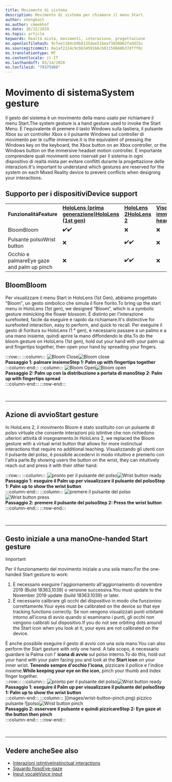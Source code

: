 ```yaml
---
title: Movimento di sistema
description: Movimento di sistema per chiamare il menu Start.
author: shengkait
ms.author: cmeekhof
ms.date: 10/22/2019
ms.topic: article
keywords: Realtà mista, movimenti, interazione, progettazione
ms.openlocfilehash: 9cfee1104cb9b8135dae51bea73850062fadd25c
ms.sourcegitcommit: 0a1af2224c9cbb34591b6cb01159b60b37dfff0c
ms.translationtype: MT
ms.contentlocale: it-IT
ms.lasthandoff: 03/14/2020
ms.locfileid: "79375908"
---
```

# <a name="system-gesture"></a><span data-ttu-id="86212-104">Movimento di sistema</span><span class="sxs-lookup"><span data-stu-id="86212-104">System gesture</span></span>

<span data-ttu-id="86212-105">Il gesto del sistema è un movimento della mano usato per richiamare il menu Start.</span><span class="sxs-lookup"><span data-stu-id="86212-105">The system gesture is a hand gesture used to invoke the Start Menu.</span></span> <span data-ttu-id="86212-106">È l'equivalente di premere il tasto Windows sulla tastiera, il pulsante Xbox su un controller Xbox o il pulsante Windows sul controller di movimento per le cuffie immersive.</span><span class="sxs-lookup"><span data-stu-id="86212-106">It is the equivalent of pressing the Windows key on the keyboard, the Xbox button on an Xbox controller, or the Windows button on the immersive headset motion controller.</span></span> <span data-ttu-id="86212-107">È importante comprendere quali movimenti sono riservati per il sistema in ogni dispositivo di realtà mista per evitare conflitti durante la progettazione delle interazioni.</span><span class="sxs-lookup"><span data-stu-id="86212-107">It's important to understand which gestures are reserved for the system on each Mixed Reality device to prevent conflicts when designing your interactions.</span></span>

## <a name="device-support"></a><span data-ttu-id="86212-108">Supporto per i dispositivi</span><span class="sxs-lookup"><span data-stu-id="86212-108">Device support</span></span>

<table>
    <colgroup>
    <col width="25%" />
    <col width="25%" />
    <col width="25%" />
    <col width="25%" />
    </colgroup>
    <tr>
        <td><span data-ttu-id="86212-109"><strong>Funzionalità</strong></span><span class="sxs-lookup"><span data-stu-id="86212-109"><strong>Feature</strong></span></span></td>
        <td><span data-ttu-id="86212-110"><a href="hololens-hardware-details.md"><strong>HoloLens (prima generazione)</strong></a></span><span class="sxs-lookup"><span data-stu-id="86212-110"><a href="hololens-hardware-details.md"><strong>HoloLens (1st gen)</strong></a></span></span></td>
        <td><span data-ttu-id="86212-111"><a href="https://docs.microsoft.com/hololens/hololens2-hardware"><strong>HoloLens 2</strong></span><span class="sxs-lookup"><span data-stu-id="86212-111"><a href="https://docs.microsoft.com/hololens/hololens2-hardware"><strong>HoloLens 2</strong></span></span></td>
        <td><span data-ttu-id="86212-112"><a href="immersive-headset-hardware-details.md"><strong>Visori VR immersive</strong></a></span><span class="sxs-lookup"><span data-stu-id="86212-112"><a href="immersive-headset-hardware-details.md"><strong>Immersive headsets</strong></a></span></span></td>
    </tr>
     <tr>
        <td><span data-ttu-id="86212-113">Bloom</span><span class="sxs-lookup"><span data-stu-id="86212-113">Bloom</span></span></td>
        <td><span data-ttu-id="86212-114">✔️</span><span class="sxs-lookup"><span data-stu-id="86212-114">✔️</span></span></td>
        <td>❌</td>
        <td>❌</td>
    </tr>
     <tr>
        <td><span data-ttu-id="86212-115">Pulsante polso</span><span class="sxs-lookup"><span data-stu-id="86212-115">Wrist button</span></span></td>
        <td>❌</td>
        <td><span data-ttu-id="86212-116">✔️</span><span class="sxs-lookup"><span data-stu-id="86212-116">✔️</span></span></td>
        <td>❌</td>
    </tr>
    <tr>
        <td><span data-ttu-id="86212-117">Occhio e palmare</span><span class="sxs-lookup"><span data-stu-id="86212-117">Eye gaze and palm up pinch</span></span></td>
        <td>❌</td>
        <td><span data-ttu-id="86212-118">✔️</span><span class="sxs-lookup"><span data-stu-id="86212-118">✔️</span></span></td>
        <td>❌</td>
    </tr>
</table>

## <a name="bloom"></a><span data-ttu-id="86212-119">Bloom</span><span class="sxs-lookup"><span data-stu-id="86212-119">Bloom</span></span>
<span data-ttu-id="86212-120">Per visualizzare il menu Start in HoloLens (1st Gen), abbiamo progettato "Bloom", un gesto simbolico che simula il fiore fiorito.</span><span class="sxs-lookup"><span data-stu-id="86212-120">To bring up the start menu in HoloLens (1st gen), we designed “Bloom”, which is a symbolic gesture mimicking the flower blossom.</span></span> <span data-ttu-id="86212-121">È distinto per l'interazione surefooted, facile da eseguire e rapido da richiamare.</span><span class="sxs-lookup"><span data-stu-id="86212-121">It's distinctive for surefooted interaction, easy to perform, and quick to recall.</span></span> <span data-ttu-id="86212-122">Per eseguire il gesto di fioritura su HoloLens (1 ° gen), è necessario passare a un palmo e a una mano insieme, quindi aprire la mano diffondendo le dita.</span><span class="sxs-lookup"><span data-stu-id="86212-122">To do the bloom gesture on HoloLens (1st gen), hold out your hand with your palm up and fingertips together, then open your hand by spreading your fingers.</span></span>

:::row:::
    :::column:::
        <span data-ttu-id="86212-123">![Bloom Close](images/bloom-close.png)</span><span class="sxs-lookup"><span data-stu-id="86212-123">![Bloom close](images/bloom-close.png)</span></span><br>
        <span data-ttu-id="86212-124">**Passaggio 1: palmare insieme**</span><span class="sxs-lookup"><span data-stu-id="86212-124">**Step 1: Palm up with fingertips together**</span></span><br>
    :::column-end:::
    :::column:::
        <span data-ttu-id="86212-125">![Bloom Open](images/bloom-open.png)</span><span class="sxs-lookup"><span data-stu-id="86212-125">![Bloom open](images/bloom-open.png)</span></span><br>
        <span data-ttu-id="86212-126">**Passaggio 2: Palm up con la distribuzione a portata di mano**</span><span class="sxs-lookup"><span data-stu-id="86212-126">**Step 2: Palm up with fingertips spread**</span></span><br>
    :::column-end:::
:::row-end:::

<br>

---

## <a name="start-gesture"></a><span data-ttu-id="86212-127">Azione di avvio</span><span class="sxs-lookup"><span data-stu-id="86212-127">Start gesture</span></span>
<span data-ttu-id="86212-128">In HoloLens 2, il movimento Bloom è stato sostituito con un pulsante di polso virtuale che consente interazioni più istintive che non richiedono ulteriori attività di insegnamento.</span><span class="sxs-lookup"><span data-stu-id="86212-128">In HoloLens 2, we replaced the Bloom gesture with a virtual wrist button that allows for more instinctual interactions that require no additional teaching.</span></span> <span data-ttu-id="86212-129">Visualizzando gli utenti con il pulsante del polso, è possibile accedervi in modo intuitivo e premerlo con l'altra parte.</span><span class="sxs-lookup"><span data-stu-id="86212-129">By showing users the button on the wrist, they can intuitively reach out and press it with their other hand.</span></span>

:::row:::
    :::column:::
        <span data-ttu-id="86212-130">![pronto per il pulsante del polso](images/wrist-button-ready.png)</span><span class="sxs-lookup"><span data-stu-id="86212-130">![Wrist button ready](images/wrist-button-ready.png)</span></span><br>
        <span data-ttu-id="86212-131">**Passaggio 1: eseguire il Palm up per visualizzare il pulsante del polso**</span><span class="sxs-lookup"><span data-stu-id="86212-131">**Step 1: Palm up to show the wrist button**</span></span><br>
    :::column-end:::
    :::column:::
        <span data-ttu-id="86212-132">![premere il pulsante del polso](images/wrist-button-press.png)</span><span class="sxs-lookup"><span data-stu-id="86212-132">![Wrist button press](images/wrist-button-press.png)</span></span><br>
        <span data-ttu-id="86212-133">**Passaggio 2: premere il pulsante del polso**</span><span class="sxs-lookup"><span data-stu-id="86212-133">**Step 2: Press the wrist button**</span></span><br>
    :::column-end:::
:::row-end:::

<br>

---


## <a name="one-handed-start-gesture"></a><span data-ttu-id="86212-134">Gesto iniziale a una mano</span><span class="sxs-lookup"><span data-stu-id="86212-134">One-handed Start gesture</span></span>

> [!IMPORTANT]
> <span data-ttu-id="86212-135">Per il funzionamento del movimento iniziale a una sola mano:</span><span class="sxs-lookup"><span data-stu-id="86212-135">For the one-handed Start gesture to work:</span></span>
>
> 1. <span data-ttu-id="86212-136">È necessario eseguire l'aggiornamento all'aggiornamento di novembre 2019 (Build 18363,1039) o versione successiva.</span><span class="sxs-lookup"><span data-stu-id="86212-136">You must update to the November 2019 update (build 18363.1039) or later.</span></span>
> 1. <span data-ttu-id="86212-137">È necessario calibrare gli occhi del dispositivo in modo che funzionino correttamente.</span><span class="sxs-lookup"><span data-stu-id="86212-137">Your eyes must be calibrated on the device so that eye tracking functions correctly.</span></span> <span data-ttu-id="86212-138">Se non vengono visualizzati punti orbitanti intorno all'icona di avvio quando si esaminano i punti, gli occhi non vengono calibrati sul dispositivo.</span><span class="sxs-lookup"><span data-stu-id="86212-138">If you do not see orbiting dots around the Start icon when you look at it, your eyes are not calibrated on the device.</span></span>

<span data-ttu-id="86212-139">È anche possibile eseguire il gesto di avvio con una sola mano.</span><span class="sxs-lookup"><span data-stu-id="86212-139">You can also perform the Start gesture with only one hand.</span></span> <span data-ttu-id="86212-140">A tale scopo, è necessario guardare la Palma con l' **icona di avvio** sul polso interno.</span><span class="sxs-lookup"><span data-stu-id="86212-140">To do this, hold out your hand with your palm facing you and look at the **Start icon** on your inner wrist.</span></span> <span data-ttu-id="86212-141">**Tenendo sempre d'occhio l'icona**, pizzicare il pollice e l'indice insieme.</span><span class="sxs-lookup"><span data-stu-id="86212-141">**While keeping your eye on the icon**, pinch your thumb and index finger together.</span></span><br>
:::row:::
    :::column:::
        <span data-ttu-id="86212-142">![pronto per il pulsante del polso](images/wrist-button-ready.png)</span><span class="sxs-lookup"><span data-stu-id="86212-142">![Wrist button ready](images/wrist-button-ready.png)</span></span><br>
        <span data-ttu-id="86212-143">**Passaggio 1: eseguire il Palm up per visualizzare il pulsante del polso**</span><span class="sxs-lookup"><span data-stu-id="86212-143">**Step 1: Palm up to show the wrist button**</span></span><br>
    :::column-end:::
    :::column:::
        <span data-ttu-id="86212-144">](images/wrist-button-pinch.png) pizzico pulsante ![polso</span><span class="sxs-lookup"><span data-stu-id="86212-144">![Wrist button pinch](images/wrist-button-pinch.png)</span></span><br>
        <span data-ttu-id="86212-145">**Passaggio 2: osservare il pulsante e quindi pizzicare**</span><span class="sxs-lookup"><span data-stu-id="86212-145">**Step 2: Eye gaze at the button then pinch**</span></span><br>
    :::column-end:::
:::row-end:::

<br>

---

## <a name="see-also"></a><span data-ttu-id="86212-146">Vedere anche</span><span class="sxs-lookup"><span data-stu-id="86212-146">See also</span></span>

* [<span data-ttu-id="86212-147">Interazioni istintive</span><span class="sxs-lookup"><span data-stu-id="86212-147">Instinctual interactions</span></span>](interaction-fundamentals.md)
* [<span data-ttu-id="86212-148">Sguardo fisso</span><span class="sxs-lookup"><span data-stu-id="86212-148">Eye-gaze</span></span>](eye-tracking.md)
* [<span data-ttu-id="86212-149">Input vocale</span><span class="sxs-lookup"><span data-stu-id="86212-149">Voice input</span></span>](voice-input.md)
